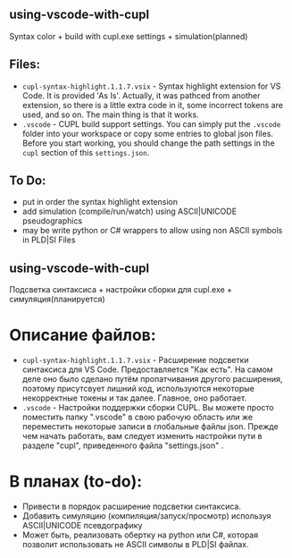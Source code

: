 ## using-vscode-with-cupl
Syntax color + build with cupl.exe settings + simulation(planned)

## Files:
- `cupl-syntax-highlight.1.1.7.vsix` - Syntax highlight extension for VS Code. It is provided 'As Is'. Actually, it was pathced from another extension,  so there is a little extra code in it, some incorrect tokens are used, and so on. The main thing is that it works.
- `.vscode` - CUPL build support settings. You can simply put the `.vscode` folder into your workspace or copy some entries to global json files. Before you start working, you should change the path settings in the `cupl` section of this `settings.json`.

## To Do:
- put in order the syntax highlight extension
- add simulation (compile/run/watch) using ASCII|UNICODE pseudographics
- may be write python or C# wrappers to allow using non ASCII symbols in PLD|SI Files


## using-vscode-with-cupl
Подсветка синтаксиса + настройки сборки для cupl.exe + симуляция(планируется)

# Описание файлов:
- `cupl-syntax-highlight.1.1.7.vsix` - Расширение подсветки синтаксиса для VS Code.  Предоставляется "Как есть".  На самом деле оно было сделано путём пропатчивания другого расширения, поэтому присутсвует лишний код, используются некоторые некорректные токены и так далее. Главное, оно работает.
- `.vscode` - Настройки поддержки сборки CUPL. Вы можете просто поместить папку ".vscode" в свою рабочую область или же переместить некоторые записи в глобальные файлы json. Прежде чем начать работать, вам следует изменить настройки пути в разделе "cupl",  приведенного файла "settings.json" .

# В планах (to-do):
- Привести в порядок расширение подсветки синтаксиса.
- Добавить симуляцию (компиляция/запуск/просмотр) используя ASCII|UNICODE псевдографику
- Может быть, реализовать обертку на python или C#, которая позволит использовать не ASCII символы в PLD|SI файлах.


